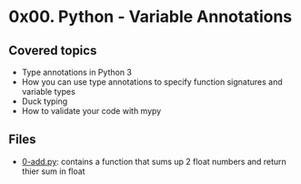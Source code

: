 # 0x00. Python - Variable Annotations

## Covered topics
- Type annotations in Python 3
- How you can use type annotations to specify function signatures and variable types
- Duck typing
- How to validate your code with mypy

## Files
- [0-add.py](./0-add.py): contains a function that sums up 2 float numbers and return thier sum in float
